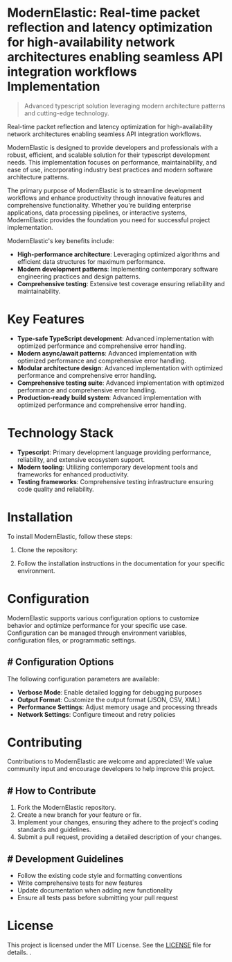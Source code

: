 <!-- fallback_ModernElastic_20250802214145_13673 -->

# ModernElastic: Real-time packet reflection and latency optimization for high-availability network architectures enabling seamless API integration workflows Implementation
> Advanced typescript solution leveraging modern architecture patterns and cutting-edge technology.

Real-time packet reflection and latency optimization for high-availability network architectures enabling seamless API integration workflows.

ModernElastic is designed to provide developers and professionals with a robust, efficient, and scalable solution for their typescript development needs. This implementation focuses on performance, maintainability, and ease of use, incorporating industry best practices and modern software architecture patterns.

The primary purpose of ModernElastic is to streamline development workflows and enhance productivity through innovative features and comprehensive functionality. Whether you're building enterprise applications, data processing pipelines, or interactive systems, ModernElastic provides the foundation you need for successful project implementation.

ModernElastic's key benefits include:

* **High-performance architecture**: Leveraging optimized algorithms and efficient data structures for maximum performance.
* **Modern development patterns**: Implementing contemporary software engineering practices and design patterns.
* **Comprehensive testing**: Extensive test coverage ensuring reliability and maintainability.

# Key Features

* **Type-safe TypeScript development**: Advanced implementation with optimized performance and comprehensive error handling.
* **Modern async/await patterns**: Advanced implementation with optimized performance and comprehensive error handling.
* **Modular architecture design**: Advanced implementation with optimized performance and comprehensive error handling.
* **Comprehensive testing suite**: Advanced implementation with optimized performance and comprehensive error handling.
* **Production-ready build system**: Advanced implementation with optimized performance and comprehensive error handling.

# Technology Stack

* **Typescript**: Primary development language providing performance, reliability, and extensive ecosystem support.
* **Modern tooling**: Utilizing contemporary development tools and frameworks for enhanced productivity.
* **Testing frameworks**: Comprehensive testing infrastructure ensuring code quality and reliability.

# Installation

To install ModernElastic, follow these steps:

1. Clone the repository:


2. Follow the installation instructions in the documentation for your specific environment.

# Configuration

ModernElastic supports various configuration options to customize behavior and optimize performance for your specific use case. Configuration can be managed through environment variables, configuration files, or programmatic settings.

## # Configuration Options

The following configuration parameters are available:

* **Verbose Mode**: Enable detailed logging for debugging purposes
* **Output Format**: Customize the output format (JSON, CSV, XML)
* **Performance Settings**: Adjust memory usage and processing threads
* **Network Settings**: Configure timeout and retry policies

# Contributing

Contributions to ModernElastic are welcome and appreciated! We value community input and encourage developers to help improve this project.

## # How to Contribute

1. Fork the ModernElastic repository.
2. Create a new branch for your feature or fix.
3. Implement your changes, ensuring they adhere to the project's coding standards and guidelines.
4. Submit a pull request, providing a detailed description of your changes.

## # Development Guidelines

* Follow the existing code style and formatting conventions
* Write comprehensive tests for new features
* Update documentation when adding new functionality
* Ensure all tests pass before submitting your pull request

# License

This project is licensed under the MIT License. See the [LICENSE](https://github.com/ludo53/ModernElastic/blob/main/LICENSE) file for details.
.